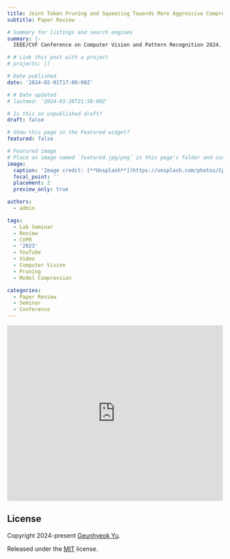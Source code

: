 ```yaml
---
title: Joint Token Pruning and Squeezing Towards More Aggressive Compression of ViTs
subtitle: Paper Review

# Summary for listings and search engines
summary: |- 
  IEEE/CVF Conference on Computer Vision and Pattern Recognition 2024.

# # Link this post with a project
# projects: []

# Date published
date: '2024-02-01T17:00:00Z'

# # Date updated
# lastmod: '2024-03-28T21:58:00Z'

# Is this an unpublished draft?
draft: false

# Show this page in the Featured widget?
featured: false

# Featured image
# Place an image named `featured.jpg/png` in this page's folder and customize its options here.
image:
  caption: 'Image credit: [**Unsplash**](https://unsplash.com/photos/CpkOjOcXdUY)'
  focal_point: ''
  placement: 2
  preview_only: true

authors:
  - admin

tags:
  - Lab Seminar
  - Review
  - CVPR
  - '2023'
  - YouTube
  - Video
  - Computer Vision
  - Pruning
  - Model Compression

categories:
  - Paper Review
  - Seminar
  - Conference
---
```


<iframe width="100%" height="410" src="https://www.youtube.com/embed/vCGwOOBRKIg" frameborder="0" allow="autoplay; encrypted-media" allowfullscreen></iframe>

## License

Copyright 2024-present [Geunhyeok Yu](/).

Released under the [MIT](https://raw.githubusercontent.com/nda111/nda111.github.io/main/LICENSE) license.
